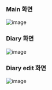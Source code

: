 ### Main 화면
![image](https://user-images.githubusercontent.com/45025551/121496100-1f1c3b80-ca15-11eb-8b4c-34d5e68f5bb6.png)

### Diary 화면
![image](https://user-images.githubusercontent.com/45025551/121496174-2f341b00-ca15-11eb-8867-feb3f328d2cd.png)

### Diary edit 화면
![image](https://user-images.githubusercontent.com/45025551/121496222-3824ec80-ca15-11eb-96c2-8b5e48ae0764.png)
